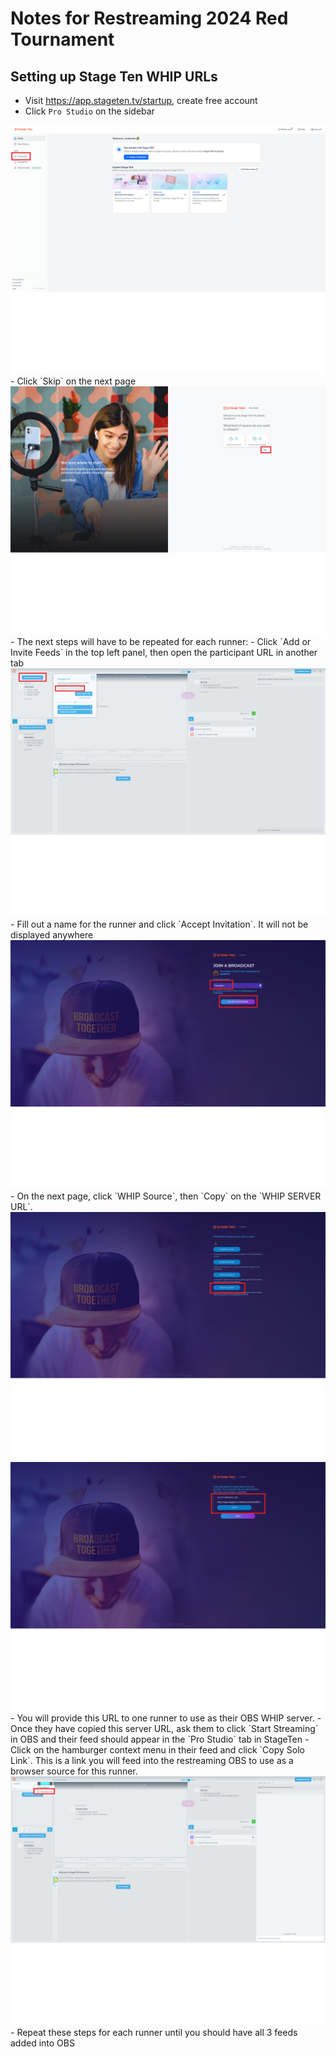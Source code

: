 # Notes for Restreaming 2024 Red Tournament

## Setting up Stage Ten WHIP URLs
- Visit https://app.stageten.tv/startup, create free account
- Click `Pro Studio` on the sidebar
<img src="images/stageten_homescreen.png">
- Click `Skip` on the next page
<img src="images/stageten_skip.png">
- The next steps will have to be repeated for each runner:
    - Click `Add or Invite Feeds` in the top left panel, then open the participant URL in another tab
    <img src="images/stageten_add_invite.png">
    - Fill out a name for the runner and click `Accept Invitation`. It will not be displayed anywhere
    <img src="images/stageten_accept_invite.png">
    - On the next page, click `WHIP Source`, then `Copy` on the `WHIP SERVER URL`.
    <img src="images/stageten_whip_source.png">
    <img src="images/stageten_whip_url.png">
        - You will provide this URL to one runner to use as their OBS WHIP server.
    - Once they have copied this server URL, ask them to click `Start Streaming` in OBS and their feed should appear in the `Pro Studio` tab in StageTen
    - Click on the hamburger context menu in their feed and click `Copy Solo Link`. This is a link you will feed into the restreaming OBS to use as a browser source for this runner.
    <img src="images/stageten_copy_solo_link.png">
    - Repeat these steps for each runner until you should have all 3 feeds added into OBS
